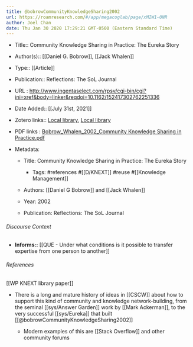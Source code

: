 ```yaml
---
title: @bobrowCommunityKnowledgeSharing2002
url: https://roamresearch.com/#/app/megacoglab/page/xMIW1-0NR
author: Joel Chan
date: Thu Jan 30 2020 17:29:21 GMT-0500 (Eastern Standard Time)
---
```


- Title:: Community Knowledge Sharing in Practice: The Eureka Story
- Author(s):: [[Daniel G. Bobrow]], [[Jack Whalen]]
- Type:: [[Article]]
- Publication:: Reflections: The SoL Journal
- URL : http://www.ingentaselect.com/rpsv/cgi-bin/cgi?ini=xref&body=linker&reqdoi=10.1162/152417302762251336
- Date Added:: [[July 31st, 2021]]
- Zotero links:: [Local library](zotero://select/groups/2451508/items/9R7VXT3Y), [Local library](https://www.zotero.org/groups/2451508/items/9R7VXT3Y)
- PDF links : [Bobrow_Whalen_2002_Community Knowledge Sharing in Practice.pdf](zotero://open-pdf/groups/2451508/items/PKMCVLG3)
- Metadata:

    - Title: Community Knowledge Sharing in Practice: The Eureka Story

        - Tags: #references #[[D/KNEXT]] #reuse #[[Knowledge Management]]

    - Authors: [[Daniel G Bobrow]] and [[Jack Whalen]]

    - Year: 2002

    - Publication: Reflections: The SoL Journal

###### Discourse Context

- **Informs::** [[QUE - Under what conditions is it possible to transfer expertise from one person to another]]

###### References

[[WP KNEXT library paper]]

- There is a long and mature history of ideas in [[CSCW]] about how to support this kind of community and knowledge network-building, from the seminal [[sys/Answer Garden]] work by [[Mark Ackerman]], to the very successful [[sys/Eureka]] that built [[@bobrowCommunityKnowledgeSharing2002]]

    - Modern examples of this are [[Stack Overflow]] and other community forums

